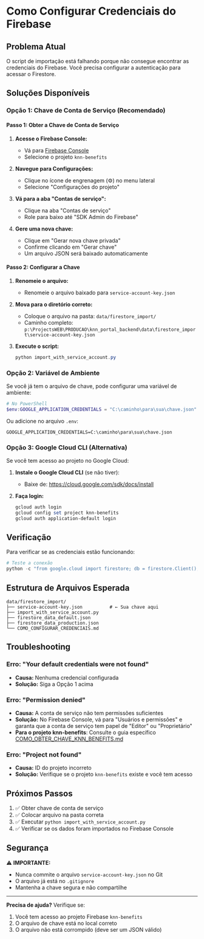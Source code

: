 # Como Configurar Credenciais do Firebase

## Problema Atual

O script de importação está falhando porque não consegue encontrar as credenciais do Firebase. Você precisa configurar a autenticação para acessar o Firestore.

## Soluções Disponíveis

### Opção 1: Chave de Conta de Serviço (Recomendado)

#### Passo 1: Obter a Chave de Conta de Serviço

1. **Acesse o Firebase Console:**
   - Vá para [Firebase Console](https://console.firebase.google.com/)
   - Selecione o projeto `knn-benefits`

2. **Navegue para Configurações:**
   - Clique no ícone de engrenagem (⚙️) no menu lateral
   - Selecione "Configurações do projeto"

3. **Vá para a aba "Contas de serviço":**
   - Clique na aba "Contas de serviço"
   - Role para baixo até "SDK Admin do Firebase"

4. **Gere uma nova chave:**
   - Clique em "Gerar nova chave privada"
   - Confirme clicando em "Gerar chave"
   - Um arquivo JSON será baixado automaticamente

#### Passo 2: Configurar a Chave

1. **Renomeie o arquivo:**
   - Renomeie o arquivo baixado para `service-account-key.json`

2. **Mova para o diretório correto:**
   - Coloque o arquivo na pasta: `data/firestore_import/`
   - Caminho completo: `p:\ProjectsWEB\PRODUCAO\knn_portal_backend\data\firestore_import\service-account-key.json`

3. **Execute o script:**
   ```powershell
   python import_with_service_account.py
   ```

### Opção 2: Variável de Ambiente

Se você já tem o arquivo de chave, pode configurar uma variável de ambiente:

```powershell
# No PowerShell
$env:GOOGLE_APPLICATION_CREDENTIALS = "C:\caminho\para\sua\chave.json"
```

Ou adicione no arquivo `.env`:
```
GOOGLE_APPLICATION_CREDENTIALS=C:\caminho\para\sua\chave.json
```

### Opção 3: Google Cloud CLI (Alternativa)

Se você tem acesso ao projeto no Google Cloud:

1. **Instale o Google Cloud CLI** (se não tiver):
   - Baixe de: https://cloud.google.com/sdk/docs/install

2. **Faça login:**
   ```powershell
   gcloud auth login
   gcloud config set project knn-benefits
   gcloud auth application-default login
   ```

## Verificação

Para verificar se as credenciais estão funcionando:

```powershell
# Teste a conexão
python -c "from google.cloud import firestore; db = firestore.Client(); print('✅ Conexão bem-sucedida!')"
```

## Estrutura de Arquivos Esperada

```
data/firestore_import/
├── service-account-key.json          # ← Sua chave aqui
├── import_with_service_account.py
├── firestore_data_default.json
├── firestore_data_production.json
└── COMO_CONFIGURAR_CREDENCIAIS.md
```

## Troubleshooting

### Erro: "Your default credentials were not found"
- **Causa:** Nenhuma credencial configurada
- **Solução:** Siga a Opção 1 acima

### Erro: "Permission denied"
- **Causa:** A conta de serviço não tem permissões suficientes
- **Solução:** No Firebase Console, vá para "Usuários e permissões" e garanta que a conta de serviço tem papel de "Editor" ou "Proprietário"
- **Para o projeto knn-benefits**: Consulte o guia específico [COMO_OBTER_CHAVE_KNN_BENEFITS.md](./COMO_OBTER_CHAVE_KNN_BENEFITS.md)

### Erro: "Project not found"
- **Causa:** ID do projeto incorreto
- **Solução:** Verifique se o projeto `knn-benefits` existe e você tem acesso

## Próximos Passos

1. ✅ Obter chave de conta de serviço
2. ✅ Colocar arquivo na pasta correta
3. ✅ Executar `python import_with_service_account.py`
4. ✅ Verificar se os dados foram importados no Firebase Console

## Segurança

⚠️ **IMPORTANTE:**
- Nunca commite o arquivo `service-account-key.json` no Git
- O arquivo já está no `.gitignore`
- Mantenha a chave segura e não compartilhe

---

**Precisa de ajuda?** Verifique se:
1. Você tem acesso ao projeto Firebase `knn-benefits`
2. O arquivo de chave está no local correto
3. O arquivo não está corrompido (deve ser um JSON válido)
